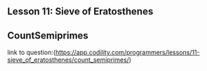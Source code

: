 ## Lesson 11: Sieve of Eratosthenes
## CountSemiprimes
link to question:(https://app.codility.com/programmers/lessons/11-sieve_of_eratosthenes/count_semiprimes/)
